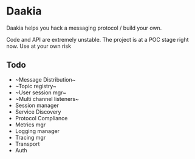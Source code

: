 # Daakia

Daakia helps you hack a messaging protocol / build your own.

Code and API are extremely unstable. The project is at a POC stage right now. Use at your own risk


## Todo
* ~Message Distribution~
*	~Topic registry~
*	~User session mgr~
* ~Multi channel listeners~
*	Session manager
*	Service Discovery
*	Protocol Compliance
*	Metrics mgr
*	Logging manager
*	Tracing mgr
*	Transport
* Auth